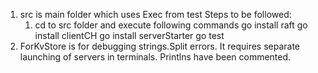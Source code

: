1. src is main folder which uses Exec from test
    Steps to be followed:
    1. cd to src folder and execute following commands
        go install raft
        go install clientCH
        go install serverStarter
        go test
2. ForKvStore is for debugging strings.Split errors. It requires separate launching of servers in terminals.
   Printlns have been commented.
